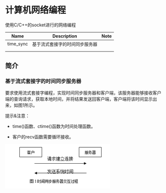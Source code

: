 # 计算机网络编程

使用C/C++的socket进行的网络编程

|   Name    |          Description           | Note |
| :-------: | :----------------------------: | :--: |
| time_sync | 基于流式套接字的时间同步服务器 |      |
|           |                                |      |
|           |                                |      |

## 简介

### 基于流式套接字的时间同步服务器

要求使用流式套接字编程，实现时间同步服务器和客户端，该服务器能够接收客户端的查询请求，获取本地时间，并将结果发送回客户端，客户端将该时间显示出来，如图1所示。

提示&注意：

+  time()函数、ctime()函数为时间处理函数。

+ 客户的recv函数需要循环接收。

![ip1](https://raw.githubusercontent.com/yubinCloud/MyImgRepo/master/imgs/ip1.png)